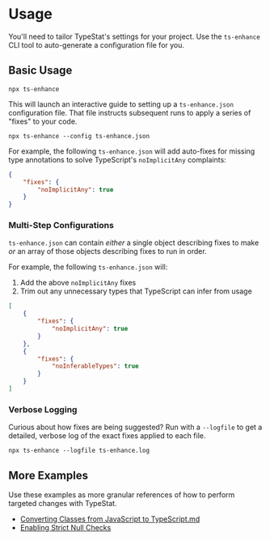 # Usage

You'll need to tailor TypeStat's settings for your project.
Use the `ts-enhance` CLI tool to auto-generate a configuration file for you.

## Basic Usage

```shell
npx ts-enhance
```

This will launch an interactive guide to setting up a `ts-enhance.json` configuration file.
That file instructs subsequent runs to apply a series of "fixes" to your code.

```shell
npx ts-enhance --config ts-enhance.json
```

For example, the following `ts-enhance.json` will add auto-fixes for missing type annotations to solve TypeScript's `noImplicitAny` complaints:

```json
{
	"fixes": {
		"noImplicitAny": true
	}
}
```

### Multi-Step Configurations

`ts-enhance.json` can contain _either_ a single object describing fixes to make _or_ an array of those objects describing fixes to run in order.

For example, the following `ts-enhance.json` will:

1. Add the above `noImplicitAny` fixes
2. Trim out any unnecessary types that TypeScript can infer from usage

```json
[
	{
		"fixes": {
			"noImplicitAny": true
		}
	},
	{
		"fixes": {
			"noInferableTypes": true
		}
	}
]
```

### Verbose Logging

Curious about how fixes are being suggested?
Run with a `--logfile` to get a detailed, verbose log of the exact fixes applied to each file.

```shell
npx ts-enhance --logfile ts-enhance.log
```

## More Examples

Use these examples as more granular references of how to perform targeted changes with TypeStat.

- [Converting Classes from JavaScript to TypeScript.md](./Usage/Converting%20Classes%20from%20JavaScript%20to%20TypeScript.md)
- [Enabling Strict Null Checks](./Usage/Enabling%20Strict%20Null%20Checks.md)
